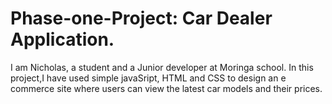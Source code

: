 # Phase-one-Project: Car Dealer Application.
I am Nicholas, a student and a Junior developer at Moringa school. 
In this project,I have used simple javaSript, HTML and CSS to design an e commerce site where users can view the latest car models and their prices. 